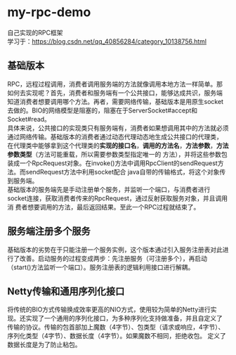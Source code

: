 # my-rpc-demo
自己实现的RPC框架 <br>
学习于：https://blog.csdn.net/qq_40856284/category_10138756.html
## 基础版本
RPC，远程过程调用，消费者调用服务端的方法就像调用本地方法一样简单。那如何去实现呢？首先，消费者和服务端有一个公共接口，能够达成共识，服务端
知道消费者想要调用哪个方法。再者，需要网络传输，基础版本是用原生socket去做的。BIO的网络模型是阻塞的，阻塞在于ServerSocket#accept和
Socket#read。<br>
具体来说，公共接口的实现类只有服务端有，消费者如果想调用其中的方法就必须通过网络传输。基础版本的消费者通过动态代理动态地生成公共接口的代理类，
在代理类中能够拿到这个代理类的**实现的接口名**，**调用的方法名**，**方法参数**，**方法参数类型**（方法可能重载，所以需要参数类型指定唯一的
方法），并将这些参数包装成一个RpcRequest对象。在invoke()方法中调用RpcClient的sendRequest方法。而sendRequest方法中利用socket配合
java自带的传输格式，将这个对象传到服务端。<br>
基础版本的服务端先是手动注册单个服务，并监听一个端口，与消费者进行socket连接，获取消费者传来的RpcRequest，通过反射获取服务对象，并且调用消
费者想要调用的方法，最后返回结果。至此一个RPC过程就结束了。
## 服务端注册多个服务
基础版本的劣势在于只能注册一个服务实例，这个版本通过引入服务注册表对此进行了改善。启动服务的过程变成两步：先注册服务（可注册多个），再启动
（start()方法监听一个端口）。服务注册表的逻辑利用接口进行解耦。
## Netty传输和通用序列化接口
将传统的BIO方式传输换成效率更高的NIO方式，使用较为简单的Netty进行实现。还实现了一个通用的序列化接口，为多种序列化支持做准备，并且自定义了
传输的协议。传输的包首部加上魔数（4字节）、包类型（请求或响应，4字节）、序列化类型（4字节）、数据长度（4字节）。如果魔数不相同，拒绝收包。
定义了数据长度是为了防止粘包。